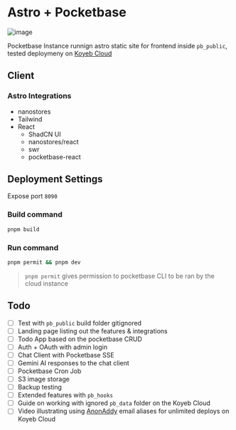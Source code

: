 # Astro + Pocketbase
![image](https://github.com/astrotemp/astropb/assets/59685062/b7329c2b-e471-4a4f-a5b3-de12154cf0ba)

Pocketbase Instance runnign astro static site for frontend inside `pb_public`, tested deploymeny on [Koyeb Cloud](https://app.koyeb.com)

## Client

### Astro Integrations
- nanostores
- Tailwind
- React
  - ShadCN UI
  - nanostores/react
  - swr
  - pocketbase-react


## Deployment Settings
Expose port `8090`

### Build command
```sh
pnpm build
```

### Run command
```sh
pnpm permit && pnpm dev
```

> `pnpm permit` gives permission to pocketbase CLI to be ran by the cloud instance

## Todo
- [ ] Test with `pb_public` build folder gitignored
- [ ] Landing page listing out the features & integrations
- [ ] Todo App based on the pocketbase CRUD
- [ ] Auth + OAuth with admin login
- [ ] Chat Client with Pocketbase SSE
- [ ] Gemini AI responses to the chat client
- [ ] Pocketbase Cron Job
- [ ] S3 image storage
- [ ] Backup testing
- [ ] Extended features with `pb_hooks`
- [ ] Guide on working with ignored `pb_data` folder on the Koyeb Cloud
- [ ] Video illustrating using [AnonAddy](https://addy.io) email aliases for unlimited deploys on Koyeb Cloud
